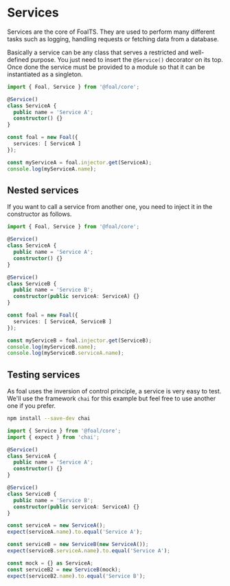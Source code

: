 # Services

Services are the core of FoalTS. They are used to perform many different tasks such as logging, handling requests or fetching data from a database.

Basically a service can be any class that serves a restricted and well-defined purpose. You just need to insert the `@Service()` decorator on its top. Once done the service must be provided to a module so that it can be instantiated as a singleton.

```typescript
import { Foal, Service } from '@foal/core';

@Service()
class ServiceA {
  public name = 'Service A';
  constructor() {}
}

const foal = new Foal({
  services: [ ServiceA ]
});

const myServiceA = foal.injector.get(ServiceA);
console.log(myServiceA.name);
```

## Nested services

If you want to call a service from another one, you need to inject it in the constructor as follows.

```typescript
import { Foal, Service } from '@foal/core';

@Service()
class ServiceA {
  public name = 'Service A';
  constructor() {}
}

@Service()
class ServiceB {
  public name = 'Service B';
  constructor(public serviceA: ServiceA) {}
}

const foal = new Foal({
  services: [ ServiceA, ServiceB ]
});

const myServiceB = foal.injector.get(ServiceB);
console.log(myServiceB.name);
console.log(myServiceB.serviceA.name);
```

## Testing services

As foal uses the inversion of control principle, a service is very easy to test. We'll use the framework `chai` for this example but feel free to use another one if you prefer.

```sh
npm install --save-dev chai
```

```typescript
import { Service } from '@foal/core';
import { expect } from 'chai';

@Service()
class ServiceA {
  public name = 'Service A';
  constructor() {}
}

@Service()
class ServiceB {
  public name = 'Service B';
  constructor(public serviceA: ServiceA) {}
}

const serviceA = new ServiceA();
expect(serviceA.name).to.equal('Service A');

const serviceB = new ServiceB(new ServiceA());
expect(serviceB.serviceA.name).to.equal('Service A');

const mock = {} as ServiceA;
const serviceB2 = new ServiceB(mock);
expect(serviceB2.name).to.equal('Service B');
``` 